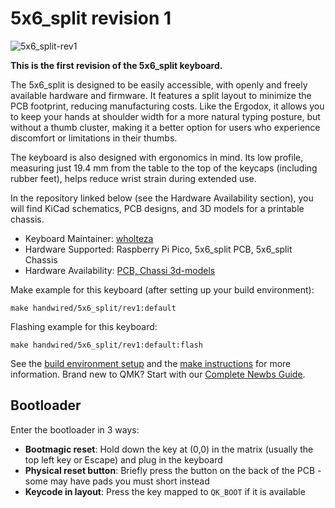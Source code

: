 # 5x6_split revision 1

![5x6_split-rev1](https://i.imgur.com/FJ3kro3.jpeg)

**This is the first revision of the 5x6_split keyboard.**

The 5x6_split is designed to be easily accessible, with openly and freely available hardware and firmware. It features a split layout to minimize the PCB footprint, reducing manufacturing costs. Like the Ergodox, it allows you to keep your hands at shoulder width for a more natural typing posture, but without a thumb cluster, making it a better option for users who experience discomfort or limitations in their thumbs.

The keyboard is also designed with ergonomics in mind. Its low profile, measuring just 19.4 mm from the table to the top of the keycaps (including rubber feet), helps reduce wrist strain during extended use.

In the repository linked below (see the Hardware Availability section), you will find KiCad schematics, PCB designs, and 3D models for a printable chassis.

* Keyboard Maintainer: [wholteza](https://github.com/wholteza)
* Hardware Supported: Raspberry Pi Pico, 5x6_split PCB, 5x6_split Chassis
* Hardware Availability: [PCB, Chassi 3d-models](https://git.zacke.dev/wholteza/5x6-split-kb/src/branch/main/rev1)

Make example for this keyboard (after setting up your build environment):

    make handwired/5x6_split/rev1:default

Flashing example for this keyboard:

    make handwired/5x6_split/rev1:default:flash

See the [build environment setup](https://docs.qmk.fm/#/getting_started_build_tools) and the [make instructions](https://docs.qmk.fm/#/getting_started_make_guide) for more information. Brand new to QMK? Start with our [Complete Newbs Guide](https://docs.qmk.fm/#/newbs).

## Bootloader

Enter the bootloader in 3 ways:

* **Bootmagic reset**: Hold down the key at (0,0) in the matrix (usually the top left key or Escape) and plug in the keyboard
* **Physical reset button**: Briefly press the button on the back of the PCB - some may have pads you must short instead
* **Keycode in layout**: Press the key mapped to `QK_BOOT` if it is available
